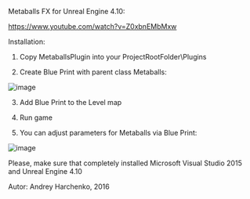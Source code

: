Metaballs FX for Unreal Engine 4.10:

https://www.youtube.com/watch?v=Z0xbnEMbMxw



Installation:

1) Copy MetaballsPlugin into your ProjectRootFolder\Plugins

2) Create Blue Print with parent class Metaballs:

![image](https://cloud.githubusercontent.com/assets/9151008/13838301/e6cfb902-ec23-11e5-9de8-7aa44092e00d.png)


3) Add Blue Print to the Level map

4) Run game

5) You can adjust parameters for Metaballs via Blue Print:

![image](https://cloud.githubusercontent.com/assets/9151008/13838346/46b6a70e-ec24-11e5-9898-07a615118e16.png)



Please, make sure that completely installed Microsoft Visual Studio 2015 and Unreal Engine 4.10


Autor:
Andrey Harchenko, 2016
